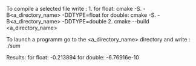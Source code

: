 To compile a selected file write :
1.
for float: cmake -S. -B<a_directory_name> -DDTYPE=float
for double: cmake -S. -B<a_directory_name> -DDTYPE=double
2.
cmake --build <a_directory_name>

To launch a programm go to the <a_directory_name> directory and write :
./sum

Results:
for float: -0.213894
for double: -6.76916e-10
